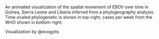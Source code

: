 An animated visualization of the spatial movement of EBOV over time in Guinea, Sierra Leone and Liberia 
inferred from a phylogeography analysis. Time-scaled phylogenetic is shown in top-right, cases per week from the WHO shown in bottom-right.

Visualization by @evogytis
